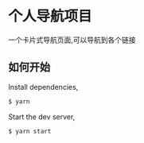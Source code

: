 # 个人导航项目
一个卡片式导航页面,可以导航到各个链接
## 如何开始

Install dependencies,

```bash
$ yarn
```

Start the dev server,

```bash
$ yarn start
```
